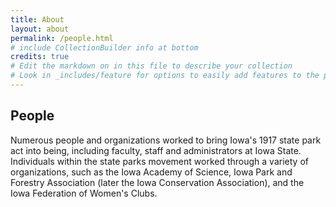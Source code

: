 ```yaml
---
title: About
layout: about
permalink: /people.html
# include CollectionBuilder info at bottom
credits: true
# Edit the markdown on in this file to describe your collection
# Look in _includes/feature for options to easily add features to the page
---
```


## People

Numerous people and organizations worked to bring Iowa's 1917 state park act into being, including faculty, staff and administrators at Iowa State. Individuals within the state parks movement worked through a variety of organizations, such as the Iowa Academy of Science, Iowa Park and Forestry Association (later the Iowa Conservation Association), and the Iowa Federation of Women's Clubs.